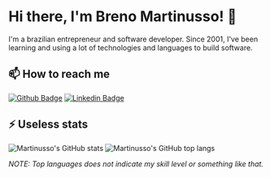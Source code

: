 # Hi there, I'm Breno Martinusso! 👋

I'm a brazilian entrepreneur and software developer. Since 2001, I've been learning and using a lot of technologies and languages to build software.


## 📫  How to reach me

[![Github Badge](https://img.shields.io/badge/-Github-000?style=plastic&logo=Github&logoColor=white)](https://github.com/martinusso)
[![Linkedin Badge](https://img.shields.io/badge/-LinkedIn-blue?style=plastic&logo=Linkedin&logoColor=white)](https://www.linkedin.com/in/martinusso/)

## ⚡ Useless stats

![Martinusso's GitHub stats](https://github-readme-stats.vercel.app/api?username=martinusso)
![Martinusso's GitHub top langs](https://github-readme-stats.vercel.app/api/top-langs/?username=martinusso&layout=compact)

*NOTE: Top languages does not indicate my skill level or something like that.*
